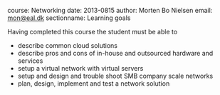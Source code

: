 course: Networking
date: 2013-0815
author: Morten Bo Nielsen
email: mon@eal.dk
sectionname: Learning goals

Having completed this course the student must be able to

* describe common cloud solutions
* describe pros and cons of in-house and outsourced hardware and services
* setup a virtual network with virtual servers
* setup and design and trouble shoot SMB company scale networks
* plan, design, implement and test a network solution

